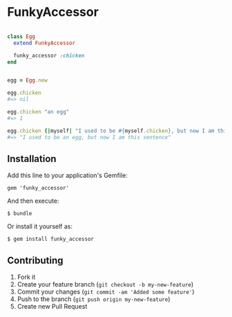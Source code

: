 # FunkyAccessor

```ruby

class Egg
  extend FunkyAccessor

  funky_accessor :chicken
end


egg = Egg.new

egg.chicken
#=> nil

egg.chicken "an egg"
#=> 1

egg.chicken {|myself| "I used to be #{myself.chicken}, but now I am this sentence"}
#=> "I used to be an egg, but now I am this sentence"

```
## Installation

Add this line to your application's Gemfile:

    gem 'funky_accessor'

And then execute:

    $ bundle

Or install it yourself as:

    $ gem install funky_accessor

## Contributing

1. Fork it
2. Create your feature branch (`git checkout -b my-new-feature`)
3. Commit your changes (`git commit -am 'Added some feature'`)
4. Push to the branch (`git push origin my-new-feature`)
5. Create new Pull Request
